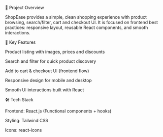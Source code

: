 🚀 Project Overview

ShopEase provides a simple, clean shopping experience with product browsing, search/filter, cart and checkout UI. It is focused on frontend best practices: responsive layout, reusable React components, and smooth interactions.

🔹 Key Features

Product listing with images, prices and discounts

Search and filter for quick product discovery

Add to cart & checkout UI (frontend flow)

Responsive design for mobile and desktop

Smooth UI interactions built with React

🛠️ Tech Stack

Frontend: React.js (Functional components + hooks)

Styling:  Tailwind CSS 

Icons: react-icons



